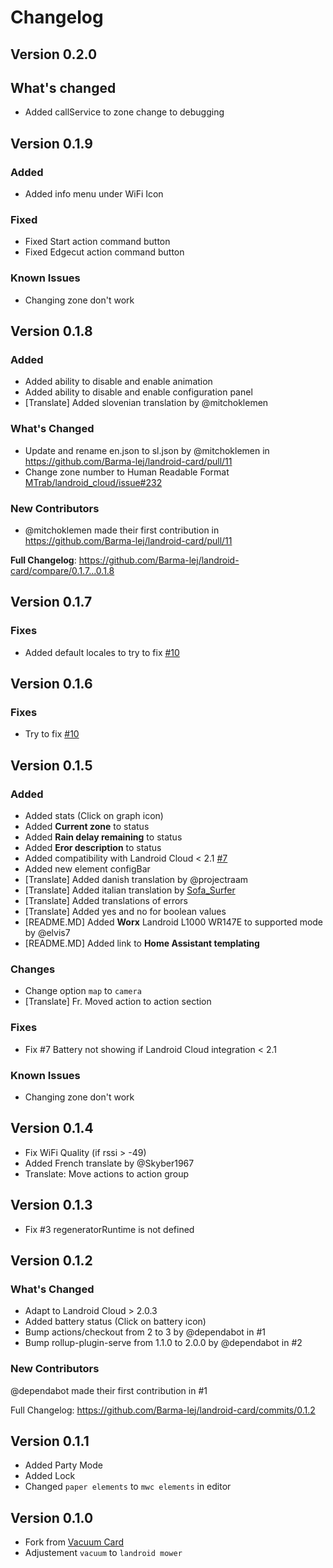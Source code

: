 # Changelog

## Version 0.2.0

## What's changed

- Added callService to zone change to debugging

## Version 0.1.9

### Added

- Added info menu under WiFi Icon

### Fixed

- Fixed Start action command button
- Fixed Edgecut action command button

### Known Issues

- Changing zone don't work

## Version 0.1.8

### Added

- Added ability to disable and enable animation
- Added ability to disable and enable configuration panel
- [Translate] Added slovenian translation by @mitchoklemen

### What's Changed

- Update and rename en.json to sl.json by @mitchoklemen in <https://github.com/Barma-lej/landroid-card/pull/11>
- Change zone number to Human Readable Format [MTrab/landroid_cloud/issue#232](https://github.com/MTrab/landroid_cloud/issues/232)

### New Contributors

- @mitchoklemen made their first contribution in <https://github.com/Barma-lej/landroid-card/pull/11>

**Full Changelog**: <https://github.com/Barma-lej/landroid-card/compare/0.1.7...0.1.8>

## Version 0.1.7

### Fixes

- Added default locales to try to fix [#10](https://github.com/Barma-lej/landroid-card/issues/10)

## Version 0.1.6

### Fixes

- Try to fix [#10](https://github.com/Barma-lej/landroid-card/issues/10)

## Version 0.1.5

### Added

- Added stats (Click on graph icon)
- Added **Current zone** to status
- Added **Rain delay remaining** to status
- Added **Eror description** to status
- Added compatibility with Landroid Cloud < 2.1 [#7](https://github.com/Barma-lej/landroid-card/issues/7)
- Added new element configBar
- [Translate] Added danish translation by @projectraam
- [Translate] Added italian translation by [Sofa_Surfer](https://community.home-assistant.io/t/worx-landroid-package/119345/325)
- [Translate] Added translations of errors
- [Translate] Added yes and no for boolean values
- [README.MD] Added **Worx** Landroid L1000 WR147E to supported mode by @elvis7
- [README.MD] Added link to **Home Assistant templating**

### Changes

- Change option `map` to `camera`
- [Translate] Fr. Moved action to action section

### Fixes

- Fix #7 Battery not showing if Landroid Cloud integration < 2.1

### Known Issues

- Changing zone don't work

## Version 0.1.4

- Fix WiFi Quality (if rssi > -49)
- Added French translate by @Skyber1967
- Translate: Move actions to action group

## Version 0.1.3

- Fix #3 regeneratorRuntime is not defined

## Version 0.1.2

### What's Changed

- Adapt to Landroid Cloud > 2.0.3
- Added battery status (Click on battery icon)
- Bump actions/checkout from 2 to 3 by @dependabot in #1
- Bump rollup-plugin-serve from 1.1.0 to 2.0.0 by @dependabot in #2

### New Contributors

@dependabot made their first contribution in #1

Full Changelog: <https://github.com/Barma-lej/landroid-card/commits/0.1.2>

## Version 0.1.1

- Added Party Mode
- Added Lock
- Changed `paper elements` to `mwc elements` in editor

## Version 0.1.0

- Fork from [Vacuum Card](https://github.com/denysdovhan/vacuum-card/)
- Adjustement `vacuum` to `landroid mower`
